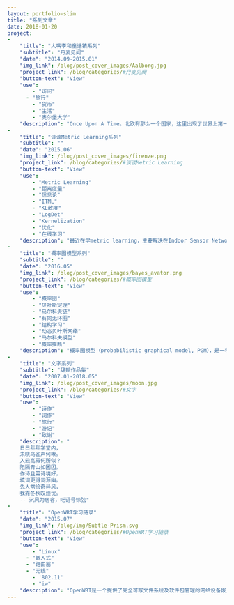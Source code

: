 ```yaml
---
layout: portfolio-slim
title: "系列文章"
date: 2018-01-20
project:
-
	"title": "大嘴李和童话镇系列"
	"subtitle": "丹麦见闻"
	"date": "2014.09-2015.01"
	"img_link": /blog/post_cover_images/Aalborg.jpg
	"project_link": /blog/categories/#丹麦见闻
	"button-text": "View"
	"use":
		- "访问"
	  - "旅行"
		- "货币"
		- "生活"
		- "奥尔堡大学"
	"description": "Once Upon A Time。北欧有那么一个国家，这里出现了世界上第一面国旗，这里有令人生羡的高工资和高福利，这里有风靡世界的乐高玩具和服装品牌，安徒生和他笔下的美人鱼，还有你常常爱吃的曲奇（虽然在这儿还没发现过），但都与我——大嘴李没有多少关系，直到有一天，我收拾行囊，飘过洋越过海，拉出一条牵挂的时间差，出现在这里，美丽陌生静谧的北日德兰城镇，丹麦奥尔堡市，没有你们没有她的日子我用生涩的文字来述说。"
-
	"title": "谈谈Metric Learning系列"
	"subtitle": ""
	"date": "2015.06"
	"img_link": /blog/post_cover_images/firenze.png
	"project_link": /blog/categories/#谈谈Metric Learning
	"button-text": "View"
	"use":
		- "Metric Learning"
		- "距离度量"
		- "信息论"
		- "ITML"
		- "KL散度"
		- "LogDet"
		- "Kernelization"
		- "优化"
		- "在线学习"
	"description": "最近在学metric learning，主要解决在Indoor Sensor Network中对各类传感数据特征的提取和转换的问题，metric learning自从02年以来得到了很多关注，虽然有人诟病它是子空间学习换汤不换药的产物，但是也许，换个说法它的确会受到更多关注，从而在不断发展中显出价值。"
-
	"title": "概率图模型系列"
	"subtitle": ""
	"date": "2016.05"
	"img_link": /blog/post_cover_images/bayes_avator.png
	"project_link": /blog/categories/#概率图模型
	"button-text": "View"
	"use":
		- "概率图"
		- "贝叶斯定理"
		- "马尔科夫链"
		- "有向无环图"
		- "结构学习"
		- "动态贝叶斯网络"
		- "马尔科夫模型"
		- "概率推断"
	"description": "概率图模型（probabilistic graphical model, PGM），是一种学习任务的框架描述，它将学习任务归结为计算变量的概率分布。"
-
	"title": "文字系列"
	"subtitle": "辞赋作品集"
	"date": "2007.01-2018.05"
	"img_link": /blog/post_cover_images/moon.jpg
	"project_link": /blog/categories/#文字
	"button-text": "View"
	"use":
		- "诗作"
		- "词作"
		- "旅行"
		- "游记"
		- "致谢"
	"description": "
	日日年年学堂内，
	未晓鸟雀声何啾。
	入云高殿何所似？
	阻隔青山如困囚。
	作诗且需诗境好，
	填词更得词源幽。
	先人常绘奇异风，
	我靠冬秋叹烦忧。
	-- 沉风为居客，呓语号惊弦"
-
	"title": "OpenWRT学习随录"
	"date": "2015.07"
	"img_link": /blog/img/Subtle-Prism.svg
	"project_link": /blog/categories/#OpenWRT学习随录
	"button-text": "View"
	"use":
		- "Linux"
	  - "嵌入式"
	  - "路由器"
	  - "无线"
		- '802.11'
		- "iw"
	"description": "OpenWRT是一个提供了完全可写文件系统及软件包管理的网络设备嵌入式系统，并且它是开源的。它允许开发人员使用软件包的概念来定制嵌入式设备，使得其受众面广。"
---
```

